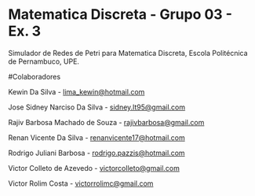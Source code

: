 # Matematica Discreta - Grupo 03 - Ex. 3
Simulador de Redes de Petri para Matematica Discreta, Escola Politécnica de Pernambuco, UPE.

#Colaboradores

Kewin Da Silva - <lima_kewin@hotmail.com>

Jose Sidney Narciso Da Silva - <sidney.lt95@gmail.com>

Rajiv Barbosa Machado de Souza - <rajivbarbosa@gmail.com>

Renan Vicente Da Silva - <renanvicente17@hotmail.com>

Rodrigo Juliani Barbosa - <rodrigo.pazzis@hotmail.com>

Victor Colleto de Azevedo - <victorcolleto@gmail.com>

Victor Rolim Costa - <victorrolimc@gmail.com>



